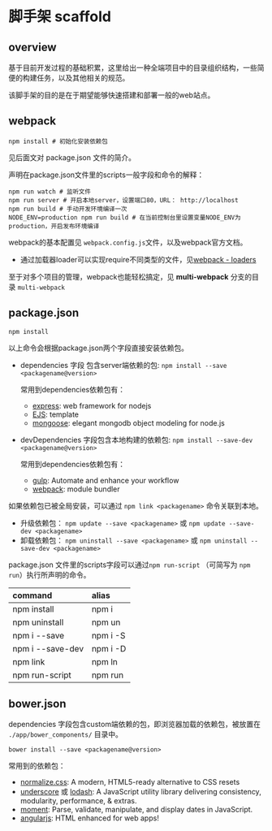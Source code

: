 
# 脚手架 scaffold

## overview

基于目前开发过程的基础积累，这里给出一种全端项目中的目录组织结构，一些简便的构建任务，以及其他相关的规范。

该脚手架的目的是在于期望能够快速搭建和部署一般的web站点。

## webpack

```
npm install # 初始化安装依赖包
```

见后面文对 package.json 文件的简介。

声明在package.json文件里的scripts一般字段和命令的解释：

```
npm run watch # 监听文件
npm run server # 开启本地server，设置端口80，URL： http://localhost
npm run build # 手动开发环境编译一次
NODE_ENV=production npm run build # 在当前控制台里设置变量NODE_ENV为production，开启发布环境编译
```

webpack的基本配置见 `webpack.config.js`文件，以及webpack官方文档。

- 通过加载器loader可以实现require不同类型的文件，见[webpack - loaders](http://webpack.github.io/docs/using-loaders.html)

至于对多个项目的管理，webpack也能轻松搞定，见 **multi-webpack** 分支的目录 `multi-webpack`


## package.json

	npm install

以上命令会根据package.json两个字段直接安装依赖包。

* dependencies 字段 包含server端依赖的包: `npm install --save <packagename@version>`

	常用到dependencies依赖包有：

	- [express](http://expressjs.com/): web framework for nodejs
	- [EJS](http://www.embeddedjs.com/): template
	- [mongoose](http://mongoosejs.com/): elegant mongodb object modeling for node.js

* devDependencies 字段包含本地构建的依赖包: `npm install --save-dev <packagename@version>`

	常用到dependencies依赖包有：

	- [gulp](http://gulpjs.com/): Automate and enhance your workflow
	- [webpack](http://webpack.github.io/): module bundler


如果依赖包已被全局安装，可以通过 `npm link <packagename>` 命令关联到本地。

* 升级依赖包： `npm update --save <packagename>` 或 `npm update --save-dev <packagename>`
* 卸载依赖包： `npm uninstall --save <packagename>` 或 `npm uninstall --save-dev <packagename>`

package.json 文件里的scripts字段可以通过`npm run-script` （可简写为 `npm run`）执行所声明的命令。



command | alias
:------- | :---- 
npm install | npm i 
npm uninstall | npm un 
npm i --save | npm i -S 
npm i --save-dev | npm i -D 
npm link | npm ln |
npm run-script | npm run 


## bower.json

dependencies 字段包含custom端依赖的包，即浏览器加载的依赖包，被放置在 `./app/bower_components/` 目录中。

	bower install --save <packagename@version>

常用到的依赖包：

- [normalize.css](https://necolas.github.io/normalize.css/): A modern, HTML5-ready alternative to CSS resets
- [underscore](http://underscorejs.org/) 或 [lodash](https://lodash.com/): A JavaScript utility library delivering consistency, modularity, performance, & extras.
- [moment](http://momentjs.com/): Parse, validate, manipulate, and display dates in JavaScript.
- [angularjs](https://angularjs.org/): HTML enhanced for web apps!

